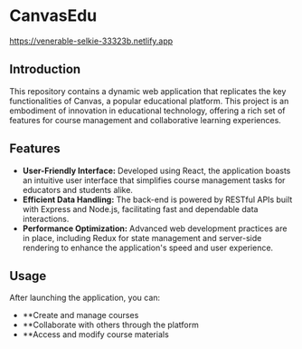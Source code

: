 # CanvasEdu

https://venerable-selkie-33323b.netlify.app

## Introduction

This repository contains a dynamic web application that replicates the key functionalities of Canvas, a popular educational platform. This project is an embodiment of innovation in educational technology, offering a rich set of features for course management and collaborative learning experiences.

## Features

- **User-Friendly Interface:** Developed using React, the application boasts an intuitive user interface that simplifies course management tasks for educators and students alike.
- **Efficient Data Handling:** The back-end is powered by RESTful APIs built with Express and Node.js, facilitating fast and dependable data interactions.
- **Performance Optimization:** Advanced web development practices are in place, including Redux for state management and server-side rendering to enhance the application's speed and user experience.

## Usage
After launching the application, you can:

- **Create and manage courses
- **Collaborate with others through the platform
- **Access and modify course materials



